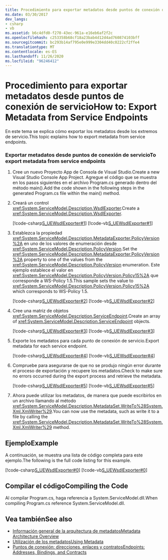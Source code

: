 ```yaml
---
title: Procedimiento para exportar metadatos desde puntos de conexión de servicio
ms.date: 03/30/2017
dev_langs:
- csharp
- vb
ms.assetid: b6c4dfd0-f270-43ec-961a-e16eb6af2f2c
ms.openlocfilehash: c253358b68cf18a23bab4d12d4ad760874103bff
ms.sourcegitcommit: bc293b14af795e0e999e3304dd40c0222cf2ffe4
ms.translationtype: MT
ms.contentlocale: es-ES
ms.lasthandoff: 11/26/2020
ms.locfileid: "96246412"
---
```

# <a name="how-to-export-metadata-from-service-endpoints"></a><span data-ttu-id="25d15-102">Procedimiento para exportar metadatos desde puntos de conexión de servicio</span><span class="sxs-lookup"><span data-stu-id="25d15-102">How to: Export Metadata from Service Endpoints</span></span>

<span data-ttu-id="25d15-103">En este tema se explica cómo exportar los metadatos desde los extremos de servicio.</span><span class="sxs-lookup"><span data-stu-id="25d15-103">This topic explains how to export metadata from service endpoints.</span></span>  
  
### <a name="to-export-metadata-from-service-endpoints"></a><span data-ttu-id="25d15-104">Exportar metadatos desde puntos de conexión de servicio</span><span class="sxs-lookup"><span data-stu-id="25d15-104">To export metadata from service endpoints</span></span>  
  
1. <span data-ttu-id="25d15-105">Cree un nuevo Proyecto App de Consola de Visual Studio.</span><span class="sxs-lookup"><span data-stu-id="25d15-105">Create a new Visual Studio Console App Project.</span></span> <span data-ttu-id="25d15-106">Agregue el código que se muestra en los pasos siguientes en el archivo Program.cs generado dentro del método main().</span><span class="sxs-lookup"><span data-stu-id="25d15-106">Add the code shown in the following steps in the generated Program.cs file within the main() method.</span></span>  
  
2. <span data-ttu-id="25d15-107">Creará un control <xref:System.ServiceModel.Description.WsdlExporter>.</span><span class="sxs-lookup"><span data-stu-id="25d15-107">Create a <xref:System.ServiceModel.Description.WsdlExporter>.</span></span>  
  
     [!code-csharp[S_UEWsdlExporter#1](../../../../samples/snippets/csharp/VS_Snippets_CFX/s_uewsdlexporter/cs/program.cs#1)]
     [!code-vb[S_UEWsdlExporter#1](../../../../samples/snippets/visualbasic/VS_Snippets_CFX/s_uewsdlexporter/vb/program.vb#1)]  
  
3. <span data-ttu-id="25d15-108">Establezca la propiedad <xref:System.ServiceModel.Description.MetadataExporter.PolicyVersion%2A> en uno de los valores de enumeración desde <xref:System.ServiceModel.Description.PolicyVersion>.</span><span class="sxs-lookup"><span data-stu-id="25d15-108">Set the <xref:System.ServiceModel.Description.MetadataExporter.PolicyVersion%2A> property to one of the values from the <xref:System.ServiceModel.Description.PolicyVersion> enumeration.</span></span> <span data-ttu-id="25d15-109">Este ejemplo establece el valor en <xref:System.ServiceModel.Description.PolicyVersion.Policy15%2A> que corresponde a WS-Policy 1.5.</span><span class="sxs-lookup"><span data-stu-id="25d15-109">This sample sets the value to <xref:System.ServiceModel.Description.PolicyVersion.Policy15%2A> which corresponds to WS-Policy 1.5.</span></span>  
  
     [!code-csharp[S_UEWsdlExporter#2](../../../../samples/snippets/csharp/VS_Snippets_CFX/s_uewsdlexporter/cs/program.cs#2)]
     [!code-vb[S_UEWsdlExporter#2](../../../../samples/snippets/visualbasic/VS_Snippets_CFX/s_uewsdlexporter/vb/program.vb#2)]  
  
4. <span data-ttu-id="25d15-110">Cree una matriz de objetos <xref:System.ServiceModel.Description.ServiceEndpoint>.</span><span class="sxs-lookup"><span data-stu-id="25d15-110">Create an array of <xref:System.ServiceModel.Description.ServiceEndpoint> objects.</span></span>  
  
     [!code-csharp[S_UEWsdlExporter#3](../../../../samples/snippets/csharp/VS_Snippets_CFX/s_uewsdlexporter/cs/program.cs#3)]
     [!code-vb[S_UEWsdlExporter#3](../../../../samples/snippets/visualbasic/VS_Snippets_CFX/s_uewsdlexporter/vb/program.vb#3)]  
  
5. <span data-ttu-id="25d15-111">Exporte los metadatos para cada punto de conexión de servicio.</span><span class="sxs-lookup"><span data-stu-id="25d15-111">Export metadata for each service endpoint.</span></span>  
  
     [!code-csharp[S_UEWsdlExporter#4](../../../../samples/snippets/csharp/VS_Snippets_CFX/s_uewsdlexporter/cs/program.cs#4)]
     [!code-vb[S_UEWsdlExporter#4](../../../../samples/snippets/visualbasic/VS_Snippets_CFX/s_uewsdlexporter/vb/program.vb#4)]  
  
6. <span data-ttu-id="25d15-112">Compruebe para asegurarse de que no se produjo ningún error durante el proceso de exportación y recupere los metadatos.</span><span class="sxs-lookup"><span data-stu-id="25d15-112">Check to make sure no errors occurred during the export process and retrieve the metadata.</span></span>  
  
     [!code-csharp[S_UEWsdlExporter#5](../../../../samples/snippets/csharp/VS_Snippets_CFX/s_uewsdlexporter/cs/program.cs#5)]
     [!code-vb[S_UEWsdlExporter#5](../../../../samples/snippets/visualbasic/VS_Snippets_CFX/s_uewsdlexporter/vb/program.vb#5)]  
  
7. <span data-ttu-id="25d15-113">Ahora puede utilizar los metadatos, de manera que puede escribirlos en un archivo llamando al método <xref:System.ServiceModel.Description.MetadataSet.WriteTo%28System.Xml.XmlWriter%29>.</span><span class="sxs-lookup"><span data-stu-id="25d15-113">You can now use the metadata, such as write it to a file by calling the <xref:System.ServiceModel.Description.MetadataSet.WriteTo%28System.Xml.XmlWriter%29> method.</span></span>  
  
## <a name="example"></a><span data-ttu-id="25d15-114">Ejemplo</span><span class="sxs-lookup"><span data-stu-id="25d15-114">Example</span></span>  

 <span data-ttu-id="25d15-115">A continuación, se muestra una lista de código completa para este ejemplo.</span><span class="sxs-lookup"><span data-stu-id="25d15-115">The following is the full code listing for this example.</span></span>  
  
 [!code-csharp[S_UEWsdlExporter#0](../../../../samples/snippets/csharp/VS_Snippets_CFX/s_uewsdlexporter/cs/program.cs#0)]
 [!code-vb[S_UEWsdlExporter#0](../../../../samples/snippets/visualbasic/VS_Snippets_CFX/s_uewsdlexporter/vb/program.vb#0)]  
  
## <a name="compiling-the-code"></a><span data-ttu-id="25d15-116">Compilar el código</span><span class="sxs-lookup"><span data-stu-id="25d15-116">Compiling the Code</span></span>  

 <span data-ttu-id="25d15-117">Al compilar Program.cs, haga referencia a System.ServiceModel.dll.</span><span class="sxs-lookup"><span data-stu-id="25d15-117">When compiling Program.cs reference System.ServiceModel.dll.</span></span>  
  
## <a name="see-also"></a><span data-ttu-id="25d15-118">Vea también</span><span class="sxs-lookup"><span data-stu-id="25d15-118">See also</span></span>

- [<span data-ttu-id="25d15-119">Información general de la arquitectura de metadatos</span><span class="sxs-lookup"><span data-stu-id="25d15-119">Metadata Architecture Overview</span></span>](metadata-architecture-overview.md)
- [<span data-ttu-id="25d15-120">Utilización de los metadatos</span><span class="sxs-lookup"><span data-stu-id="25d15-120">Using Metadata</span></span>](using-metadata.md)
- [<span data-ttu-id="25d15-121">Puntos de conexión: direcciones, enlaces y contratos</span><span class="sxs-lookup"><span data-stu-id="25d15-121">Endpoints: Addresses, Bindings, and Contracts</span></span>](endpoints-addresses-bindings-and-contracts.md)
